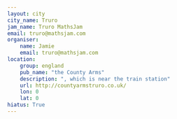 ```yaml
---
layout: city                                           
city_name: Truro                                                               
jam_name: Truro MathsJam
email: truro@mathsjam.com
organiser:
    name: Jamie
    email: truro@mathsjam.com
location:
    group: england
    pub_name: "the County Arms"
    description: ", which is near the train station"
    url: http://countyarmstruro.co.uk/
    lon: 0
    lat: 0
hiatus: True
---
```

